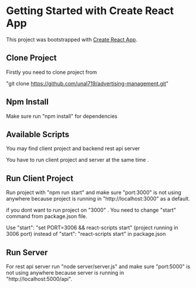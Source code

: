 # Getting Started with Create React App

This project was bootstrapped with [Create React App](https://github.com/facebook/create-react-app).

## Clone Project

Firstly you need to clone project from

"git clone https://github.com/unal719/advertising-management.git"

## Npm Install

Make sure run "npm install" for dependencies

## Available Scripts

You may find client project and backend rest api server

You have to run client project and server at the same time .

## Run Client Project

Run project with "npm run start" and make sure "port:3000" is not using anywhere because project is running in "http://localhost:3000" as a default.

if you dont want to run project on "3000" . You need to change "start" command from package.json file.

Use "start": "set PORT=3006 && react-scripts start" (project running in 3006 port) instead of "start": "react-scripts start" in package.json

## Run Server

For rest api server run "node server/server.js" and make sure "port:5000" is not using anywhere because server is running in "http://localhost:5000/api".
